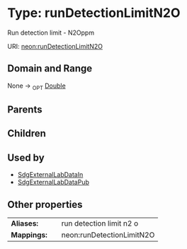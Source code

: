 
# Type: runDetectionLimitN2O


Run detection limit - N2Oppm

URI: [neon:runDetectionLimitN2O](https://data.neonscience.org/runDetectionLimitN2O)


## Domain and Range

None ->  <sub>OPT</sub> [Double](types/Double.md)

## Parents


## Children


## Used by

 * [SdgExternalLabDataIn](SdgExternalLabDataIn.md)
 * [SdgExternalLabDataPub](SdgExternalLabDataPub.md)

## Other properties

|  |  |  |
| --- | --- | --- |
| **Aliases:** | | run detection limit n2 o |
| **Mappings:** | | neon:runDetectionLimitN2O |

